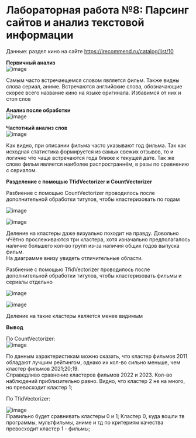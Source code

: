 # Лабораторная работа №8: Парсинг сайтов и анализ текстовой информации  
Данные: раздел кино на сайте https://irecommend.ru/catalog/list/10  

**Первичный анализ**  
![image](https://user-images.githubusercontent.com/93386717/231911459-94841354-c6bb-4f5d-8f31-37f9177a1b29.png)  

Самым часто встречаещемся словом является фильм. Также видны слова сериал, аниме. Встречаются английские слова, обозначающие скорее всего название кино на языке оригинала. Избавимся от них и стоп слов  

**Анализ после обработки**  
![image](https://user-images.githubusercontent.com/93386717/231911539-3be66e85-757e-4ae1-9bec-835c19da68eb.png)  

**Частотный анализ слов**  
![image](https://user-images.githubusercontent.com/93386717/231911585-db05364c-2479-4b3f-85ae-83f2e24a666b.png)  

Как видно, при описании фильма часто указывают год фильма. Так как исходная статистика формируется из самых свежих отзывов, то и логично что чаще встречаются года ближе к текущей дате. Так же слово фильм является наиболее распространнём, в разы по сравнению с сериалом.  

**Разделение с помощью TfidVectorizer и CountVectorizer**  

Разбиение с помощью CountVectorizer проводилось после дополнительной обработки титулов, чтобы кластеризовать по годам  

![image](https://user-images.githubusercontent.com/93386717/231911724-84f43cff-1b4f-48ca-b1e1-16c6fd7ec32b.png)  

![image](https://user-images.githubusercontent.com/93386717/231911916-cad68678-3bd3-48c3-b60d-a28463bc0e15.png)  

Деление на кластеры даже визуально походит на правду. Довольно чЧётно прослеживаются три кластера, хотя изначально предполагалось наличие большего кол-во групп из-за наличия общих годов выпуска фильм.  
На диаграмме внизу увидеть отличительные области.

Разбиение с помощью TfidVectorizer проводилось после дополнительной обработки титулов, чтобы кластеризовать фильмы и сериалы отдельно  

![image](https://user-images.githubusercontent.com/93386717/231912293-f985919c-277e-4451-938e-15491ab23dd7.png)  

![image](https://user-images.githubusercontent.com/93386717/231912389-f18ff1a1-b959-4d89-9b76-b25f718b8e4e.png)  

Деление на такие кластеры является менее видимым  

**Вывод**  

По CountVectorizer:  
![image](https://user-images.githubusercontent.com/93386717/231912574-34072b23-211d-4dab-b95d-215981ee9c76.png)    

По данным характеристикам можно сказать, что кластер фильмов 2011 обладают лучшим рейтингом, однако их кол-во сильно меньше, чем кластер фильмов 2021;20;19.  
Справедливо сравнение кластеров фильмов 2022 и 2023. Кол-во наблюдений приблизительно равно. Видно, что кластер 2 не на много, но превосходит кластер 1;  

По TfidVectorizer:

![image](https://user-images.githubusercontent.com/93386717/231913293-c9a0c212-09b3-4eb0-bde7-7f5b3c1da66d.png)  
Правильно будет сравнивать кластеры 0 и 1; Кластер 0, куда вошли тв программы, мультфильмы, аниме и тд по критериям качества превосходит кластер 1 - фильмы;  


